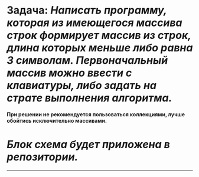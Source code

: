 # **Задача:** *Написать программу, которая из имеющегося массива строк формирует массив из строк, длина которых меньше либо равна 3 символам. Первоначальный массив можно ввести с клавиатуры, либо задать на страте выполнения алгоритма.*
**При решении не рекомендуется пользоваться коллекциями, лучше обойтись исключительно массивами.**

# *Блок схема будет приложена в репозитории.*
---





